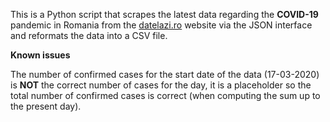 This is a Python script that scrapes the latest data regarding the **COVID-19** pandemic in Romania
from the [datelazi.ro](https://datelazi.ro) website via the JSON interface and reformats the data into a CSV file.

**Known issues**

The number of confirmed cases for the start date of the data (17-03-2020) is **NOT** the correct
number of cases for the day, it is a placeholder so the total number of confirmed cases is correct
(when computing the sum up to the present day). 